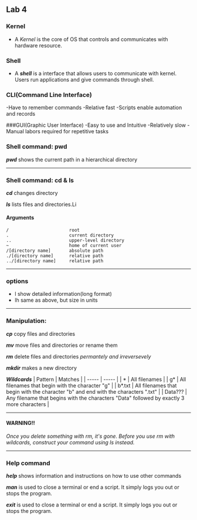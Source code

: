 ## Lab 4
### Kernel
- A *Kernel* is the core of OS that controls and communicates with hardware resource.

### Shell
- A ***shell*** is a interface that allows users to communicate with kernel.  
Users run applications and give commands through shell.

### CLI(Command Line Interface) 
-Have to remember commands
-Relative fast
-Scripts enable automation and records

###GUI(Graphic User Interface)
-Easy to use and Intuitive
-Relatively slow
-Manual labors required for repetitive tasks

### Shell command: pwd

***pwd*** shows the current path in a hierarchical directory

---
### Shell command: cd & ls
  
***cd*** changes directory

***ls*** lists files and directories.Li

#### Arguments

```
/                       root
.                       current directory
..                      upper-level directory
~                       home of current user
/[directory name]       absolute path
./[directory name]      relative path
../[directory name]     relative path
```
---
### options
- l show detailed information(long format)
- lh same as above, but size in units
---
### Manipulation:

***cp*** copy files and directories

***mv*** move files and directories or rename them

***rm*** delete files and directories *permantely and irreversevely*

***mkdir*** makes a new directory

***Wildcards***
| Pattern | Matches |
| ----- | ----- |
| * | All filenames |
| g* | All filenames that begin with the character "g" |
| b*.txt | All filenames that begin with the character "b" and end with the characters ".txt" |
| Data??? | Any filename that begins with the characters "Data" followed by exactly 3 more characters |

---
#### WARNING!!
*Once you delete something with rm, it's gone. Before you use rm with wildcards, construct your command using ls instead.*

---
### Help command

***help*** shows information and instructions on how to use other commands

***man*** is used to close a terminal or end a script. It simply logs you out or stops the program.

 ***exit*** is used to close a terminal or end a script. It simply logs you out or stops the program.
